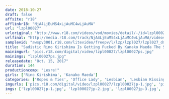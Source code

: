 ```yaml
---
date: 2018-10-27
draft: false
affsite: "r18"
afflinkr18: "NjA4LjEuMS4xLjAuMC4wLjAuMA"
url: "lzpl00027"
urloriginal: "http://www.r18.com/videos/vod/movies/detail/-/id=lzpl00027"
urlfinal: "http://media.r18.com/track/NjA4LjEuMS4xLjAuMC4wLjAuMA/videos/vod/movies/detail/-/id=lzpl00027"
samplevid: "awspv3001.r18.com/litevideo/freepv/l/lzp/lzpl027/lzpl027_dmb_w.mp4"
title: "Sadistic Rino Kirishima Is Getting Fucked By Kanako Maeda The Sex Monster"
mainimgurl: "pics.r18.com/digital/video/lzpl00027/lzpl00027ps.jpg"
mainimgs: "lzpl00027ps.jpg"
releasedate: "Oct. 15, 2017"
duration: 144
productioncomp: "Lesre!"
girls: ['Rino Kirishima', 'Kanako Maeda']
categories: ['Ropes & Ties', 'Office Lady', 'Lesbian', 'Lesbian Kissing', 'Hi-Def']
imgurls: ['pics.r18.com/digital/video/lzpl00027/lzpl00027jp-1.jpg', 'pics.r18.com/digital/video/lzpl00027/lzpl00027jp-2.jpg', 'pics.r18.com/digital/video/lzpl00027/lzpl00027jp-3.jpg', 'pics.r18.com/digital/video/lzpl00027/lzpl00027jp-4.jpg', 'pics.r18.com/digital/video/lzpl00027/lzpl00027jp-5.jpg', 'pics.r18.com/digital/video/lzpl00027/lzpl00027jp-6.jpg', 'pics.r18.com/digital/video/lzpl00027/lzpl00027jp-7.jpg', 'pics.r18.com/digital/video/lzpl00027/lzpl00027jp-8.jpg', 'pics.r18.com/digital/video/lzpl00027/lzpl00027jp-9.jpg', 'pics.r18.com/digital/video/lzpl00027/lzpl00027jp-10.jpg', 'pics.r18.com/digital/video/lzpl00027/lzpl00027jp-11.jpg', 'pics.r18.com/digital/video/lzpl00027/lzpl00027jp-12.jpg', 'pics.r18.com/digital/video/lzpl00027/lzpl00027jp-13.jpg', 'pics.r18.com/digital/video/lzpl00027/lzpl00027jp-14.jpg', 'pics.r18.com/digital/video/lzpl00027/lzpl00027jp-15.jpg', 'pics.r18.com/digital/video/lzpl00027/lzpl00027jp-16.jpg', 'pics.r18.com/digital/video/lzpl00027/lzpl00027jp-17.jpg', 'pics.r18.com/digital/video/lzpl00027/lzpl00027jp-18.jpg', 'pics.r18.com/digital/video/lzpl00027/lzpl00027jp-19.jpg', 'pics.r18.com/digital/video/lzpl00027/lzpl00027jp-20.jpg']
imgs: ['lzpl00027jp-1.jpg', 'lzpl00027jp-2.jpg', 'lzpl00027jp-3.jpg', 'lzpl00027jp-4.jpg', 'lzpl00027jp-5.jpg', 'lzpl00027jp-6.jpg', 'lzpl00027jp-7.jpg', 'lzpl00027jp-8.jpg', 'lzpl00027jp-9.jpg', 'lzpl00027jp-10.jpg', 'lzpl00027jp-11.jpg', 'lzpl00027jp-12.jpg', 'lzpl00027jp-13.jpg', 'lzpl00027jp-14.jpg', 'lzpl00027jp-15.jpg', 'lzpl00027jp-16.jpg', 'lzpl00027jp-17.jpg', 'lzpl00027jp-18.jpg', 'lzpl00027jp-19.jpg', 'lzpl00027jp-20.jpg']
---
```

